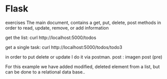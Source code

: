 # Flask
exercises
The main document, contains a get, put, delete, post methods in order to read, update,  remove, or add information 

get the list:
curl http://localhost:5000/todos 

get a single task:
curl http://localhost:5000/todos/todo3

in order to put delete or update I do it via postman.
post :
imagen post (pre)

For this example we have added modified, deleted element from a list, but can be done to a relational data base..
